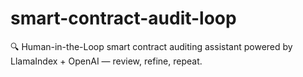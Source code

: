 # smart-contract-audit-loop
🔍 Human-in-the-Loop smart contract auditing assistant powered by LlamaIndex + OpenAI — review, refine, repeat.
